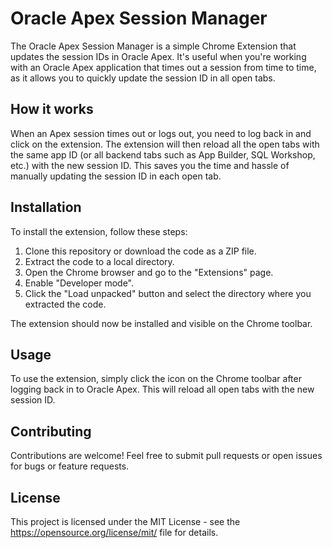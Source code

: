 # Oracle Apex Session Manager

The Oracle Apex Session Manager is a simple Chrome Extension that updates the session IDs in Oracle Apex. It's useful when you're working with an Oracle Apex application that times out a session from time to time, as it allows you to quickly update the session ID in all open tabs.

## How it works

When an Apex session times out or logs out, you need to log back in and click on the extension. The extension will then reload all the open tabs with the same app ID (or all backend tabs such as App Builder, SQL Workshop, etc.) with the new session ID. This saves you the time and hassle of manually updating the session ID in each open tab.

## Installation

To install the extension, follow these steps:

1. Clone this repository or download the code as a ZIP file.
2. Extract the code to a local directory.
3. Open the Chrome browser and go to the "Extensions" page.
4. Enable "Developer mode".
5. Click the "Load unpacked" button and select the directory where you extracted the code.

The extension should now be installed and visible on the Chrome toolbar.

## Usage

To use the extension, simply click the icon on the Chrome toolbar after logging back in to Oracle Apex. This will reload all open tabs with the new session ID.

## Contributing

Contributions are welcome! Feel free to submit pull requests or open issues for bugs or feature requests.

## License

This project is licensed under the MIT License - see the <a href="https://opensource.org/license/mit/">https://opensource.org/license/mit/</a> file for details.
